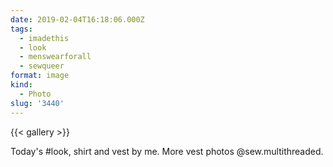 ```yaml
---
date: 2019-02-04T16:18:06.000Z
tags:
  - imadethis
  - look
  - menswearforall
  - sewqueer
format: image
kind:
  - Photo
slug: '3440'
---
```


{{< gallery >}}

Today's #look, shirt and vest by me. More vest photos @sew.multithreaded.